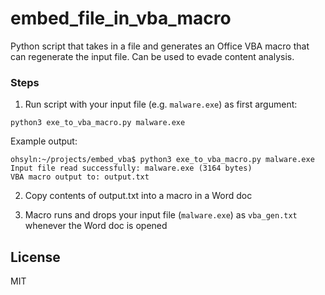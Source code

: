  # embed_file_in_vba_macro

Python script that takes in a file and generates an Office VBA macro that can regenerate the input file. Can be used to evade content analysis.

### Steps

1) Run script with your input file (e.g. `malware.exe`) as first argument:

```
python3 exe_to_vba_macro.py malware.exe
```

Example output:

```
ohsyln:~/projects/embed_vba$ python3 exe_to_vba_macro.py malware.exe
Input file read successfully: malware.exe (3164 bytes)
VBA macro output to: output.txt
```
2) Copy contents of output.txt into a macro in a Word doc

3) Macro runs and drops your input file (`malware.exe`) as `vba_gen.txt` whenever the Word doc is opened 

## License

MIT
